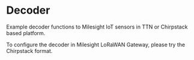 # Decoder
Example decoder functions to Milesight IoT sensors in TTN or Chirpstack based platform.

To configure the decoder in Milesight LoRaWAN Gateway, please try the Chirpstack format.
